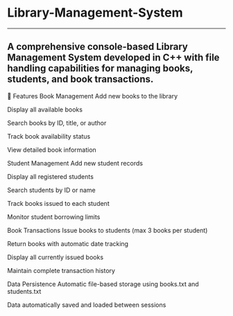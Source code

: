 # Library-Management-System
---
A comprehensive console-based Library Management System developed in C++ with file handling capabilities for managing books, students, and book transactions.
---
🚀 Features
Book Management
Add new books to the library

Display all available books

Search books by ID, title, or author

Track book availability status

View detailed book information


Student Management
Add new student records

Display all registered students

Search students by ID or name

Track books issued to each student

Monitor student borrowing limits


Book Transactions
Issue books to students (max 3 books per student)

Return books with automatic date tracking

Display all currently issued books

Maintain complete transaction history


Data Persistence
Automatic file-based storage using books.txt and students.txt

Data automatically saved and loaded between sessions
